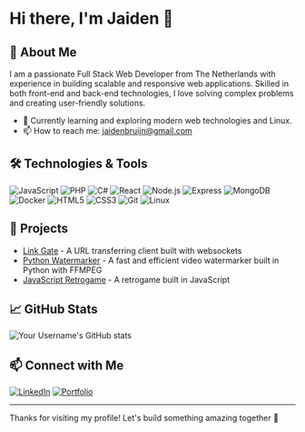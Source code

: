 # Hi there, I'm Jaiden 👋

## 🚀 About Me
I am a passionate Full Stack Web Developer from The Netherlands with experience in building scalable and responsive web applications. Skilled in both front-end and back-end technologies, I love solving complex problems and creating user-friendly solutions.

- 🌱 Currently learning and exploring modern web technologies and Linux.
- 📫 How to reach me: [jaidenbruijn@gmail.com](mailto:jaidenbruijn@gmail.com)

## 🛠️ Technologies & Tools
![JavaScript](https://img.shields.io/badge/-JavaScript-F7DF1E?style=for-the-badge&logo=javascript&logoColor=black)
![PHP](https://img.shields.io/badge/-PHP-777BB4?style=for-the-badge&logo=php&logoColor=white)
![C#](https://img.shields.io/badge/-C%23-239120?style=for-the-badge&logo=c-sharp&logoColor=white)
![React](https://img.shields.io/badge/-React-61DAFB?style=for-the-badge&logo=react&logoColor=black)
![Node.js](https://img.shields.io/badge/-Node.js-339933?style=for-the-badge&logo=node.js&logoColor=white)
![Express](https://img.shields.io/badge/-Express-000000?style=for-the-badge)
![MongoDB](https://img.shields.io/badge/-MongoDB-47A248?style=for-the-badge&logo=mongodb&logoColor=white)
![Docker](https://img.shields.io/badge/-Docker-2496ED?style=for-the-badge&logo=docker&logoColor=white)
![HTML5](https://img.shields.io/badge/-HTML5-E34F26?style=for-the-badge&logo=html5&logoColor=white)
![CSS3](https://img.shields.io/badge/-CSS3-1572B6?style=for-the-badge&logo=css3&logoColor=white)
![Git](https://img.shields.io/badge/-Git-F05032?style=for-the-badge&logo=git&logoColor=white)
![Linux](https://img.shields.io/badge/-Linux-FCC624?style=for-the-badge&logo=linux&logoColor=black)

## 💼 Projects
- [Link Gate](https://github.com/zilla416/link-gate) - A URL transferring client built with websockets
- [Python Watermarker](https://github.com/zilla416/python-watermarker) - A fast and efficient video watermarker built in Python with FFMPEG
- [JavaScript Retrogame](https://github.com/zilla416/javascript-retrogame) - A retrogame built in JavaScript

## 📈 GitHub Stats
![Your Username's GitHub stats](https://github-readme-stats.vercel.app/api?username=zilla416&show_icons=true&theme=radical)

## 📫 Connect with Me
[![LinkedIn](https://img.shields.io/badge/-LinkedIn-0A66C2?style=for-the-badge&logo=linkedin&logoColor=white)](https://linkedin.com/in/jaidenbruijn)
[![Portfolio](https://img.shields.io/badge/-Portfolio-FF5722?style=for-the-badge&logo=firefox&logoColor=white)](https://jaidenbruijn.dev)

---

Thanks for visiting my profile! Let's build something amazing together 🚀

